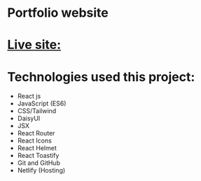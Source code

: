 # Portfolio website
# [Live site: ](https://ahasan-habib.netlify.app/)
# Technologies  used this project:
- React js
- JavaScript (ES6)
- CSS/Tailwind
- DaisyUI
- JSX
- React Router
- React Icons
- React Helmet
- React Toastify
- Git and GitHub
- Netlify (Hosting)
